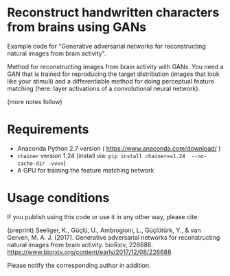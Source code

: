 # Reconstruct handwritten characters from brains using GANs

Example code for "Generative adversarial networks for reconstructing natural images from brain activity". 

Method for reconstructing images from brain activity with GANs. You need a GAN that is trained for reproducing the target distribution (images that look like your stimuli) and a differentiable method for doing perceptual feature matching (here: layer activations of a convolutional neural network). 

(more notes follow)


# Requirements
* Anaconda Python 2.7 version ( https://www.anaconda.com/download/ )
* `chainer` version 1.24 (install via: `pip install chainer==1.24  --no-cache-dir -vvvv`)
* A GPU for training the feature matching network


# Usage conditions

If you publish using this code or use it in any other way, please cite: 

(preprint) Seeliger, K., Güçlü, U., Ambrogioni, L., Güçlütürk, Y., & van Gerven, M. A. J. (2017). Generative adversarial networks for reconstructing natural images from brain activity. bioRxiv, 226688. https://www.biorxiv.org/content/early/2017/12/08/226688

Please notify the corresponding author in addition. 
